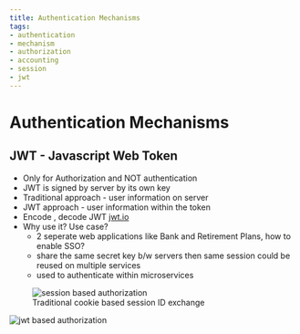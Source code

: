 ```yaml
---
title: Authentication Mechanisms
tags:
- authentication
- mechanism
- authorization
- accounting
- session
- jwt
---
```


# Authentication Mechanisms

<TagLinks />

## JWT - Javascript Web Token

* Only for Authorization and NOT authentication
* JWT is signed by server by its own key
* Traditional approach - user information on server
* JWT approach - user information within the token
* Encode , decode JWT [jwt.io](https://jwt.io/)
* Why use it? Use case?
  * 2 seperate web applications like Bank and Retirement Plans, how to enable SSO?
  * share the same secret key b/w servers then same session could be reused on multiple services
  * used to authenticate within microservices

<figure>
  <img src="/screenshots/session-based-authorization.png" alt="session based authorization">
  <figcaption>
    Traditional cookie based session ID exchange
  </figcaption>
</figure>

![jwt based authorization](/screenshots/jwt-based-authorization.png)

<Footer />
